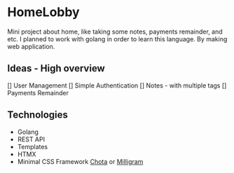 # HomeLobby
Mini project about home, like taking some notes, payments remainder, and etc.
I planned to work with golang in order to learn this language. By making web application.


## Ideas - High overview
[] User Management
[] Simple Authentication
[] Notes - with multiple tags
[] Payments Remainder


## Technologies
- Golang
- REST API
- Templates
- HTMX
- Minimal CSS Framework [Chota]( https://jenil.github.io/chota/) or [Milligram](https://milligram.io/)
